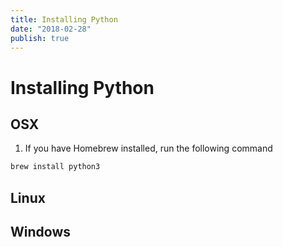 ```yaml
---
title: Installing Python
date: "2018-02-28"
publish: true
---
```



# Installing Python

## OSX

1. If you have Homebrew installed, run the following command

```bash
brew install python3
```

## Linux


## Windows
